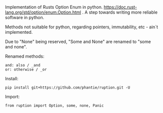 Implementation of Rusts Option Enum in python. https://doc.rust-lang.org/std/option/enum.Option.html .
A step towards writing more reliable software in python.

Methods not suitable for python, regarding pointers, immutability, etc - ain`t implemented.

Due to "None" being reserved, "Some and None" are renamed to "some and none".

Renamed methods:

    and: also / _and
    or: otherwise / _or

Install:
    
    pip install git+https://github.com/phantie/ruption.git -U

Import:

    from ruption import Option, some, none, Panic